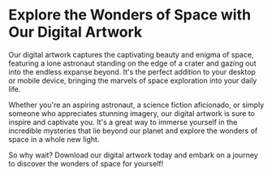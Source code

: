 <!--font:Montserrat-->

# Explore the Wonders of Space with Our Digital Artwork

Our digital artwork captures the captivating beauty and enigma of space, featuring a lone astronaut standing on the edge of a crater and gazing out into the endless expanse beyond. It's the perfect addition to your desktop or mobile device, bringing the marvels of space exploration into your daily life.

Whether you're an aspiring astronaut, a science fiction aficionado, or simply someone who appreciates stunning imagery, our digital artwork is sure to inspire and captivate you. It's a great way to immerse yourself in the incredible mysteries that lie beyond our planet and explore the wonders of space in a whole new light.

So why wait? Download our digital artwork today and embark on a journey to discover the wonders of space for yourself!

<!--

Write me markdown content of website with wallpaper:

"A digital painting of a lone astronaut standing on the edge of a crater, gazing out at the endless expanse of space."

The header of the page should not be copy of the text but rather a real content of the website which is using this wallpaper.


---


# Space Explorer Wallpaper

If you're a fan of space exploration, this stunning digital painting is the perfect addition to your desktop or mobile device. Featuring a lone astronaut standing on the edge of a crater, gazing out at the endless expanse of space, this wallpaper captures the awe-inspiring beauty and mystery of the cosmos.

Whether you're an aspiring astronaut, a science fiction enthusiast, or simply someone who loves breathtaking imagery, this wallpaper is sure to inspire and delight. So why wait? Download it today and take your desktop or mobile device to new heights!


---


Heading should not include word "wallpaper". The website should not be about the wallpaper itself, wallpaper is just a related background, rewrite whole content.


---


# Explore the Beauty of Space with Our Digital Painting

Our digital painting features a lone astronaut standing on the edge of a crater, gazing out at the endless expanse of space. This stunning artwork captures the awe-inspiring beauty and mystery of the cosmos, and is the perfect addition to any desktop or mobile device.

Whether you're an aspiring astronaut, a science fiction enthusiast, or simply someone who loves breathtaking imagery, our digital painting is sure to inspire and delight. It's a great way to bring the wonder of space exploration into your daily life, and to remind yourself of the incredible mysteries that lie beyond our planet.

So why wait? Download our digital painting today and start exploring the beauty of space in a whole new way!


---


Heading is too long, rewrite whole content.


---


# Discover the Beauty of Space with Our Digital Painting

Our digital painting captures the stunning beauty and mystery of space, featuring a lone astronaut standing on the edge of a crater and gazing out at the endless expanse beyond. It's the perfect addition to your desktop or mobile device, bringing the wonder of space exploration into your daily life.

Whether you're an aspiring astronaut, a science fiction enthusiast, or simply someone who loves breathtaking imagery, our digital painting is sure to inspire and delight. It's a great way to remind yourself of the incredible mysteries that lie beyond our planet, and to explore the beauty of space in a whole new way.

So why not download our digital painting today and discover the wonders of space for yourself?


---


Heading is too long, rewrite whole content.


---


# Explore the Wonders of Space with Our Digital Artwork

Our digital artwork captures the captivating beauty and enigma of space, featuring a lone astronaut standing on the edge of a crater and gazing out into the endless expanse beyond. It's the perfect addition to your desktop or mobile device, bringing the marvels of space exploration into your daily life.

Whether you're an aspiring astronaut, a science fiction aficionado, or simply someone who appreciates stunning imagery, our digital artwork is sure to inspire and captivate you. It's a great way to immerse yourself in the incredible mysteries that lie beyond our planet and explore the wonders of space in a whole new light.

So why wait? Download our digital artwork today and embark on a journey to discover the wonders of space for yourself!


---


Write me a Google font which is best fitting for the website.

Pick from the list:
- Dancing Script
- Playfair Display
- Montserrat
- Futura
- Alegreya
- Lobster
- Inter
- Barlow Condensed
- Lato
- Orbitron
- IBM Plex Sans
- Open Sans
- Poppins
- Exo 2
- Great Vibes
- Roboto
- Raleway


Write just the font name nothing else.


---


Montserrat

-->
